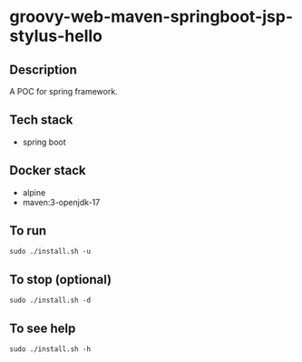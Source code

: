 # groovy-web-maven-springboot-jsp-stylus-hello

## Description
A POC for spring framework.

## Tech stack
- spring boot

## Docker stack
- alpine
- maven:3-openjdk-17

## To run
`sudo ./install.sh -u`

## To stop (optional)
`sudo ./install.sh -d`

## To see help
`sudo ./install.sh -h`

